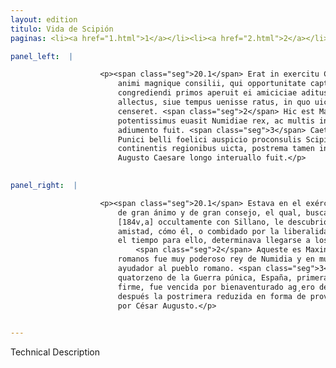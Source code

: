 ```yaml
---
layout: edition
titulo: Vida de Scipión
paginas: <li><a href="1.html">1</a></li><li><a href="2.html">2</a></li><li><a href="3.html">3</a></li><li><a href="4.html">4</a></li><li><a href="5.html">5</a></li><li><a href="6.html">6</a></li><li><a href="7.html">7</a></li><li><a href="8.html">8</a></li><li><a href="9.html">9</a></li><li><a href="10.html">10</a></li><li><a href="11.html">11</a></li><li><a href="12.html">12</a></li><li><a href="13.html">13</a></li><li><a href="14.html">14</a></li><li><a href="15.html">15</a></li><li><a href="16.html">16</a></li><li><a href="17.html">17</a></li><li><a href="18.html">18</a></li><li><a href="19.html">19</a></li><li><a href="20.html">20</a></li><li><a href="21.html">21</a></li><li><a href="22.html">22</a></li><li><a href="23.html">23</a></li><li><a href="24.html">24</a></li><li><a href="25.html">25</a></li><li><a href="26.html">26</a></li><li><a href="27.html">27</a></li><li><a href="28.html">28</a></li><li><a href="29.html">29</a></li><li><a href="30.html">30</a></li><li><a href="31.html">31</a></li><li><a href="32.html">32</a></li><li><a href="33.html">33</a></li><li><a href="34.html">34</a></li><li><a href="35.html">35</a></li><li><a href="36.html">36</a></li><li><a href="37.html">37</a></li><li><a href="38.html">38</a></li><li><a href="39.html">39</a></li><li><a href="40.html">40</a></li><li><a href="41.html">41</a></li><li><a href="42.html">42</a></li><li><a href="43.html">43</a></li><li><a href="44.html">44</a></li><li><a href="45.html">45</a></li><li><a href="46.html">46</a></li><li><a href="47.html">47</a></li><li><a href="48.html">48</a></li><li><a href="49.html">49</a></li><li><a href="50.html">50</a></li><li><a href="51.html">51</a></li><li><a href="52.html">52</a></li><li><a href="53.html">53</a></li><li><a href="54.html">54</a></li><li><a href="55.html">55</a></li><li><a href="56.html">56</a></li><li><a href="57.html">57</a></li><li><a href="58.html">58</a></li><li><a href="59.html">59</a></li><li><a href="60.html">60</a></li><li><a href="61.html">61</a></li><li><a href="62.html">62</a></li><li><a href="63.html">63</a></li><li><a href="64.html">64</a></li><li><a href="65.html">65</a></li><li><a href="66.html">66</a></li><li><a href="67.html">67</a></li><li><a href="68.html">68</a></li><li><a href="69.html">69</a></li><li><a href="70.html">70</a></li><li><a href="71.html">71</a></li><li><a href="72.html">72</a></li><li><a href="73.html">73</a></li><li><a href="74.html">74</a></li>

panel_left:  |

                    <p><span class="seg">20.1</span> Erat in exercitu Carthaginensium Masinissa iuuenis magni
                        animi magnique consilii, qui opportunitate capta clam cum Scyllano
                        congrediendi primos aperuit ei amiciciae aditus, siue Scipionis liberalitate
                        allectus, siue tempus uenisse ratus, in quo uictoribus Romanis adhaerendum
                        censeret. <span class="seg">2</span> Hic est Masinissa, qui postea beneficio Romanorum
                        potentissimus euasit Numidiae rex, ac multis in rebus populo Romano usui et
                        adiumento fuit. <span class="seg">3</span> Caeterum eo anno, qui erat .XIIII. Secundi
                        Punici belli foelici auspicio proconsulis Scipionis Hispania prima ex
                        continentis regionibus uicta, postrema tamen in prouinciae forma redacta ab
                        Augusto Caesare longo interuallo fuit.</p>
                

panel_right:  |

                    <p><span class="seg">20.1</span> Estava en el exército de los carthagineses Maxinissa, mançebo
                        de gran ánimo y de gran consejo, el qual, buscada oportunidad de veerse
                        [184v,a] occultamente con Sillano, le descubrió las primeras entradas de la
                        amistad, cómo él, o combidado por la liberalidad de Scipión o pensando ser
                        el tiempo para ello, determinava llegarse a los romanos vencedores.
                            <span class="seg">2</span> Aqueste es Maxinissa, el que después por benefiçio de los
                        romanos fue muy poderoso rey de Numidia y en muchas cosas fue provechoso
                        ayudador al pueblo romano. <span class="seg">3</span> Y en el mesmo año que era el
                        quatorzeno de la Guerra púnica, España, primera provincia de las de tierra
                        firme, fue vencida por bienaventurado ag¸ero del procónsul Scipión, que fue
                        después la postrimera reduzida en forma de provincia, dende a luengo tiempo
                        por César Augusto.</p>
                

---
```


Technical Description 